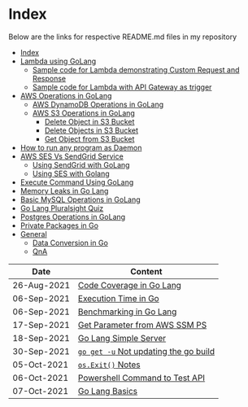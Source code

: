 # Index

Below are the links for respective README.md files in my repository

- [Index](https://aasisodiya.github.io/go/)
- [Lambda using GoLang](https://aasisodiya.github.io/go/golang-aws-lambda/)
  - [Sample code for Lambda demonstrating Custom Request and Response](https://aasisodiya.github.io/go/golang-aws-lambda/)
  - [Sample code for Lambda with API Gateway as trigger](https://aasisodiya.github.io/go/golang-aws-lambda/aws-lambda-with-apigw/)
- [AWS Operations in GoLang](https://aasisodiya.github.io/go/golang-aws-operations/)
  - [AWS DynamoDB Operations in GoLang](https://aasisodiya.github.io/go/golang-aws-operations/aws-dynamodb/)
  - [AWS S3 Operations in GoLang](https://aasisodiya.github.io/go/golang-aws-operations/aws-s3/)
    - [Delete Object in S3 Bucket](https://aasisodiya.github.io/go/golang-aws-operations/aws-s3/aws-s3-delete-object/)
    - [Delete Objects in S3 Bucket](https://aasisodiya.github.io/go/golang-aws-operations/aws-s3/aws-s3-delete-objects/)
    - [Get Object from S3 Bucket](<https://aasisodiya.github.io/go/golang-aws-operations/aws-s3/aws-s3-get-object-(doesn't-work-as-exptected)/>)
- [How to run any program as Daemon](https://aasisodiya.github.io/go/golang-daemon-integration-with-configuration/)
- [AWS SES Vs SendGrid Service](https://aasisodiya.github.io/go/golang-email-service/)
  - [Using SendGrid with GoLang](https://aasisodiya.github.io/go/golang-email-service/email-service-using-sendgrid/)
  - [Using SES with Golang](https://aasisodiya.github.io/go/golang-email-service/email-service-using-ses/)
- [Execute Command Using GoLang](https://aasisodiya.github.io/go/golang-execute-commands/)
- [Memory Leaks in Go Lang](https://aasisodiya.github.io/go/golang-memory-leaks/)
- [Basic MySQL Operations in GoLang](https://aasisodiya.github.io/go/golang-mysql-basic-operations/)
- [Go Lang Pluralsight Quiz](https://aasisodiya.github.io/go/golang-pluralsight-qa/)
- [Postgres Operations in GoLang](https://aasisodiya.github.io/go/golang-postgres-basic-operations/)
- [Private Packages in Go](https://aasisodiya.github.io/go/golang-private-package/)
- [General](https://aasisodiya.github.io/go/golang-general/)
  - [Data Conversion in Go](https://aasisodiya.github.io/go/golang-general/golang-data-types/)
  - [QnA](https://aasisodiya.github.io/go/golang-general/golang-qna/)

| Date        | Content                                                                                                                                 |
| ----------- | --------------------------------------------------------------------------------------------------------------------------------------- |
| 26-Aug-2021 | [Code Coverage in Go Lang](https://aasisodiya.github.io/go/golang-general/golang-code-coverage/)                                        |
| 06-Sep-2021 | [Execution Time in Go](https://aasisodiya.github.io/go/golang-general/golang-execution-time)                                            |
| 06-Sep-2021 | [Benchmarking in Go Lang](https://aasisodiya.github.io/go/golang-general/golang-execution-time/#benchmarking-in-go-lang)                |
| 17-Sep-2021 | [Get Parameter from AWS SSM PS](https://aasisodiya.github.io/go/golang-aws-operations/aws-parameter-store/)                             |
| 18-Sep-2021 | [Go Lang Simple Server](https://aasisodiya.github.io/go/golang-simple-server/#simple-web-server-in-go)                                  |
| 30-Sep-2021 | [`go get -u` Not updating the go build](https://aasisodiya.github.io/go/golang-general/golang-qna/#go-get--u-not-updating-the-go-build) |
| 05-Oct-2021 | [`os.Exit()` Notes](https://aasisodiya.github.io/go/golang-general/#osexit-notes)                                                       |
| 06-Oct-2021 | [Powershell Command to Test API](https://aasisodiya.github.io/go/golang-simple-server/#powershell-command-to-test)                      |
| 07-Oct-2021 | [Go Lang Basics](https://aasisodiya.github.io/go/golang-general/golang-basics)                                                          |
